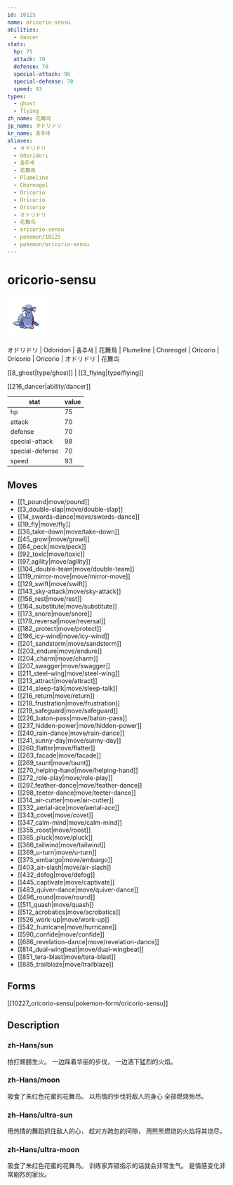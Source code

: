 ```yaml
---
id: 10125
name: oricorio-sensu
abilities:
  - dancer
stats:
  hp: 75
  attack: 70
  defense: 70
  special-attack: 98
  special-defense: 70
  speed: 93
types:
  - ghost
  - flying
zh_name: 花舞鸟
jp_name: オドリドリ
kr_name: 춤추새
aliases:
  - オドリドリ
  - Odoridori
  - 춤추새
  - 花舞鳥
  - Plumeline
  - Choreogel
  - Oricorio
  - Oricorio
  - Oricorio
  - オドリドリ
  - 花舞鸟
  - oricorio-sensu
  - pokemon/10125
  - pokemon/oricorio-sensu
---
```

# oricorio-sensu

![](https://raw.githubusercontent.com/PokeAPI/sprites/master/sprites/pokemon/10125.png)

オドリドリ | Odoridori | 춤추새 | 花舞鳥 | Plumeline | Choreogel | Oricorio | Oricorio | Oricorio | オドリドリ | 花舞鸟

[[8_ghost|type/ghost]] | [[3_flying|type/flying]]

[[216_dancer|ability/dancer]]

|stat|value|
|---|---|
|hp|75|
|attack|70|
|defense|70|
|special-attack|98|
|special-defense|70|
|speed|93|


## Moves

- [[1_pound|move/pound]]
- [[3_double-slap|move/double-slap]]
- [[14_swords-dance|move/swords-dance]]
- [[19_fly|move/fly]]
- [[36_take-down|move/take-down]]
- [[45_growl|move/growl]]
- [[64_peck|move/peck]]
- [[92_toxic|move/toxic]]
- [[97_agility|move/agility]]
- [[104_double-team|move/double-team]]
- [[119_mirror-move|move/mirror-move]]
- [[129_swift|move/swift]]
- [[143_sky-attack|move/sky-attack]]
- [[156_rest|move/rest]]
- [[164_substitute|move/substitute]]
- [[173_snore|move/snore]]
- [[179_reversal|move/reversal]]
- [[182_protect|move/protect]]
- [[196_icy-wind|move/icy-wind]]
- [[201_sandstorm|move/sandstorm]]
- [[203_endure|move/endure]]
- [[204_charm|move/charm]]
- [[207_swagger|move/swagger]]
- [[211_steel-wing|move/steel-wing]]
- [[213_attract|move/attract]]
- [[214_sleep-talk|move/sleep-talk]]
- [[216_return|move/return]]
- [[218_frustration|move/frustration]]
- [[219_safeguard|move/safeguard]]
- [[226_baton-pass|move/baton-pass]]
- [[237_hidden-power|move/hidden-power]]
- [[240_rain-dance|move/rain-dance]]
- [[241_sunny-day|move/sunny-day]]
- [[260_flatter|move/flatter]]
- [[263_facade|move/facade]]
- [[269_taunt|move/taunt]]
- [[270_helping-hand|move/helping-hand]]
- [[272_role-play|move/role-play]]
- [[297_feather-dance|move/feather-dance]]
- [[298_teeter-dance|move/teeter-dance]]
- [[314_air-cutter|move/air-cutter]]
- [[332_aerial-ace|move/aerial-ace]]
- [[343_covet|move/covet]]
- [[347_calm-mind|move/calm-mind]]
- [[355_roost|move/roost]]
- [[365_pluck|move/pluck]]
- [[366_tailwind|move/tailwind]]
- [[369_u-turn|move/u-turn]]
- [[373_embargo|move/embargo]]
- [[403_air-slash|move/air-slash]]
- [[432_defog|move/defog]]
- [[445_captivate|move/captivate]]
- [[483_quiver-dance|move/quiver-dance]]
- [[496_round|move/round]]
- [[511_quash|move/quash]]
- [[512_acrobatics|move/acrobatics]]
- [[526_work-up|move/work-up]]
- [[542_hurricane|move/hurricane]]
- [[590_confide|move/confide]]
- [[686_revelation-dance|move/revelation-dance]]
- [[814_dual-wingbeat|move/dual-wingbeat]]
- [[851_tera-blast|move/tera-blast]]
- [[885_trailblaze|move/trailblaze]]

## Forms



[[10227_oricorio-sensu|pokemon-form/oricorio-sensu]]

## Description

### zh-Hans/sun

拍打翅膀生火。
一边踩着华丽的步伐，
一边洒下猛烈的火焰。

### zh-Hans/moon

吸食了朱红色花蜜的花舞鸟。
以热情的步伐将敌人的身心
全部燃烧殆尽。

### zh-Hans/ultra-sun

用热情的舞蹈抓住敌人的心，
趁对方疏忽的间隙，
用熊熊燃烧的火焰将其烧尽。

### zh-Hans/ultra-moon

吸食了朱红色花蜜的花舞鸟。
训练家弄错指示的话就会非常生气。
是情感变化非常剧烈的家伙。

